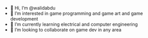 - 👋 Hi, I’m @walidabdu
- 👀 I’m interested in game programming and game art and game development
- 🌱 I’m currently learning electrical and computer engineering
- 💞️ I’m looking to collaborate on game dev in any area 
  


<!---
walidabdu/walidabdu is a ✨ special ✨ repository because its `README.md` (this file) appears on your GitHub profile.
You can click the Preview link to take a look at your changes.
--->
